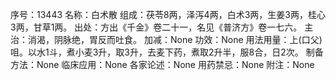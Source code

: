 序号：13443
名称：白术散
组成：茯苓8两，泽泻4两，白术3两，生姜3两，桂心3两，甘草1两。
出处：方出《千金》卷二十一，名见《普济方》卷一七六。
主治：消渴，阴脉绝，胃反而吐食。
加减：None
功效：None
用法用量：上(口父)咀。以水1斗，煮小麦3升，取3升，去麦下药，煮取2升半，服8合，日2次。
制备方法：None
临床应用：None
各家论述：None
用药禁忌：None
附注：None
